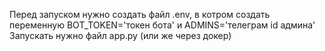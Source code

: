 
Перед запуском нужно создать файл .env, в котром создать переменную BOT_TOKEN='токен бота' и ADMINS='телеграм id админа'
Запускать нужно файл app.py (или же через докер)

